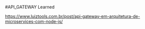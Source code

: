 #API_GATEWAY Learned

https://www.luiztools.com.br/post/api-gateway-em-arquitetura-de-microservices-com-node-js/